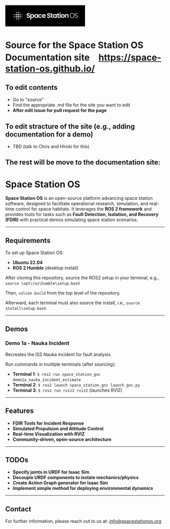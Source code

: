 <img src="source/assets/logo/SSOS_LogoMark_TextSide_White_BGBlack.png" alt="Space Station OS Logo" width="50%" />

# Source for the Space Station OS Documentation site　https://space-station-os.github.io/

## To edit contents
- Go to "source" 
- Find the appropriate .md file for the site you want to edit
- **After edit issue for pull request for the page**

## To edit stracture of the site (e.g., adding documentation for a demo)
- TBD (talk to Chris and Hiroki for this)

## The rest will be move to the documentation site:

# Space Station OS

**Space Station OS** is an open-source platform advancing space station software, designed to facilitate operational research, simulation, and real-time control for space habitats. It leverages the **ROS 2 framework** and provides tools for tasks such as **Fault Detection, Isolation, and Recovery (FDIR)** with practical demos simulating space station scenarios.

---

## Requirements

To set up Space Station OS:
- **Ubuntu 22.04**
- **ROS 2 Humble** (desktop install)

After cloning this repository, source the ROS2 setup in your terminal, e.g., 
`source \opt\ros\humble\setup.bash`

Then, `colcon build` from the top level of the repository. 

Afterward, each terminal must also source the install, i.e., `source install\setup.bash`


---

## Demos

### Demo 1a - Nauka Incident

Recreates the ISS Nauka incident for fault analysis.

Run commands in multiple terminals (after sourcing):

- **Terminal 1**: `$ ros2 run space_station_gnc demo1a_nauka_incident_estimate`
- **Terminal 2**: `$ ros2 launch space_station_gnc launch_gnc.py`
- **Terminal 3**: `$ ros2 run rviz2 rviz2` (launches RVIZ)

---

## Features

- **FDIR Tools for Incident Response**
- **Simulated Propulsion and Attitude Control**
- **Real-time Visualization with RVIZ**
- **Community-driven, open-source architecture**

---

## TODOs 
- **Specify joints in URDF for Isaac Sim**
- **Decouple URDF components to isolate mechanics/physics**
- **Create Action Graph generator for Isaac Sim**
- **Implement simple method for deploying environmental dynamics**

---
## Contact

For further information, please reach out to us at: [info@spacestationos.org](mailto:info@spacestationos.org)
